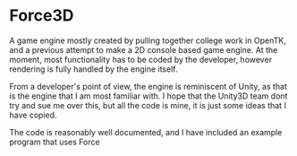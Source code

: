 # Force3D
A game engine mostly created by pulling together college work in OpenTK, and a previous attempt to make a 2D console based game engine. At the moment, most functionality has to be coded by the developer, however rendering is fully handled by the engine itself.

From a developer's point of view, the engine is reminiscent of Unity, as that is the engine that I am most familiar with. I hope that the Unity3D team dont try and sue me over this, but all the code is mine, it is just some ideas that I have copied.

The code is reasonably well documented, and I have included an example program that uses Force
